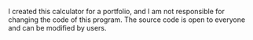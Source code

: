 I created this calculator for a portfolio,
and I am not responsible for changing the code of this program.
The source code is open to everyone and can be modified by users.

